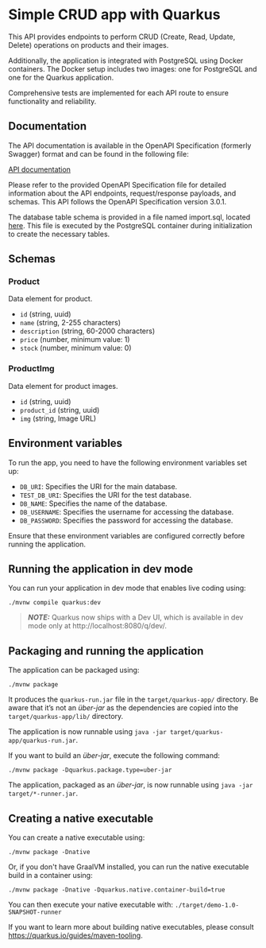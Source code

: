 # Simple CRUD app with Quarkus

This API provides endpoints to perform CRUD (Create, Read, Update, Delete) operations on products and their images.

Additionally, the application is integrated with PostgreSQL using Docker containers. The Docker setup includes two images: one for PostgreSQL and one for the Quarkus application.

Comprehensive tests are implemented for each API route to ensure functionality and reliability.

## Documentation

The API documentation is available in the OpenAPI Specification (formerly Swagger) format and can be found in the following file:

[API documentation](./src/main/resources/swagger/api.yaml)

Please refer to the provided OpenAPI Specification file for detailed information about the API endpoints, request/response payloads, and schemas. This API follows the OpenAPI Specification version 3.0.1.

The database table schema is provided in a file named import.sql, located [here](./src/main/resources/import.sql). This file is executed by the PostgreSQL container during initialization to create the necessary tables.

## Schemas

### Product
Data element for product.

* `id` (string, uuid)
* `name` (string, 2-255 characters)
* `description` (string, 60-2000 characters)
* `price` (number, minimum value: 1)
* `stock` (number, minimum value: 0)

### ProductImg
Data element for product images.

* `id` (string, uuid)
* `product_id` (string, uuid)
* `img` (string, Image URL)

## Environment variables

To run the app, you need to have the following environment variables set up:

* `DB_URI`: Specifies the URI for the main database.
* `TEST_DB_URI`: Specifies the URI for the test database.
* `DB_NAME`: Specifies the name of the database.
* `DB_USERNAME`: Specifies the username for accessing the database.
* `DB_PASSWORD`: Specifies the password for accessing the database.

Ensure that these environment variables are configured correctly before running the application.

## Running the application in dev mode

You can run your application in dev mode that enables live coding using:

```shell script
./mvnw compile quarkus:dev
```

> **_NOTE:_**  Quarkus now ships with a Dev UI, which is available in dev mode only at http://localhost:8080/q/dev/.

## Packaging and running the application

The application can be packaged using:

```shell script
./mvnw package
```

It produces the `quarkus-run.jar` file in the `target/quarkus-app/` directory.
Be aware that it’s not an _über-jar_ as the dependencies are copied into the `target/quarkus-app/lib/` directory.

The application is now runnable using `java -jar target/quarkus-app/quarkus-run.jar`.

If you want to build an _über-jar_, execute the following command:

```shell script
./mvnw package -Dquarkus.package.type=uber-jar
```

The application, packaged as an _über-jar_, is now runnable using `java -jar target/*-runner.jar`.

## Creating a native executable

You can create a native executable using:

```shell script
./mvnw package -Dnative
```

Or, if you don't have GraalVM installed, you can run the native executable build in a container using:

```shell script
./mvnw package -Dnative -Dquarkus.native.container-build=true
```

You can then execute your native executable with: `./target/demo-1.0-SNAPSHOT-runner`

If you want to learn more about building native executables, please consult https://quarkus.io/guides/maven-tooling.


